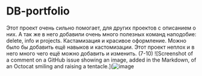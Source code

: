 # DB-portfolio
Этот проект очень сильно помогает, для других проектов с описанием о них.
А так же в него добавили очень много полезных команд наподобие: delete, info и projects.
Кастамизация и красивое оформление.
Можно было бы добавить ещё навыков и кастомизации.
Этот проект неплох и в него много чего ещё можно добавить и изменить. (7-10)
![Screenshot of a comment on a GitHub issue showing an image, added in the Markdown, of an Octocat smiling and raising a tentacle.](![image](https://skrinshoter.ru/sRFzu4A9Ivg)

